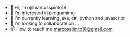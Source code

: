 - 👋 Hi, I’m @marcosspinto18
- 👀 I’m interested in programimg 
- 🌱 I’m currently learning java, c#, python and javascript
- 💞️ I’m looking to collaborate on ...
- 📫 How to reach me marcosspinto18@gmail.com

<!---
marcosspinto18/marcosspinto18 is a ✨ special ✨ repository because its `README.md` (this file) appears on your GitHub profile.
You can click the Preview link to take a look at your changes.
--->
